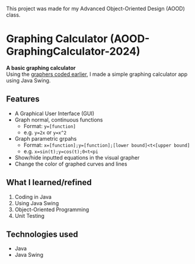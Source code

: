 This project was made for my Advanced Object-Oriented Design (AOOD) class. <br>
# Graphing Calculator (AOOD-GraphingCalculator-2024)
**A basic graphing calculator** <br>
Using the [graphers coded earlier](https://github.com/devsai9/AOOD-Graphing-2024), I made a simple graphing calculator app using Java Swing.

## Features
- A Graphical User Interface (GUI)
- Graph normal, continuous functions
  - Format: `y=[function]`
  - e.g. `y=2x` or `y=x^2`
- Graph parametric grpahs
  - Format: `x=[function];y=[function];[lower bound]<t<[upper bound]`
  - e.g. `x=sin(t);y=cos(t);0<t<pi`
- Show/hide inputted equations in the visual grapher
- Change the color of graphed curves and lines

## What I learned/refined
1. Coding in Java
2. Using Java Swing
3. Object-Oriented Programming
4. Unit Testing

## Technologies used
- Java
- Java Swing
